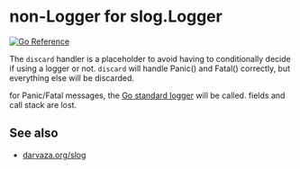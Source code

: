 # non-Logger for slog.Logger

[![Go Reference](https://pkg.go.dev/badge/darvaza.org/slog/handlers/discard.svg)](https://pkg.go.dev/darvaza.org/slog/handlers/discard)

The `discard` handler is a placeholder to avoid having to conditionally decide if using a logger
or not. `discard` will handle Panic() and Fatal() correctly, but everything else will be discarded.

for Panic/Fatal messages, the [Go standard logger](https://pkg.go.dev/log#Output) will be called. fields and call stack are lost.

## See also

* [darvaza.org/slog](https://pkg.go.dev/darvaza.org/slog)
